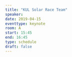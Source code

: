 ```yaml
---
title: "KUL Solar Race Team"
speaker:
date: 2019-04-15
eventtype: keynote
room: A
start: 15:45
end: 16:45
type: schedule
draft: false
---
```

